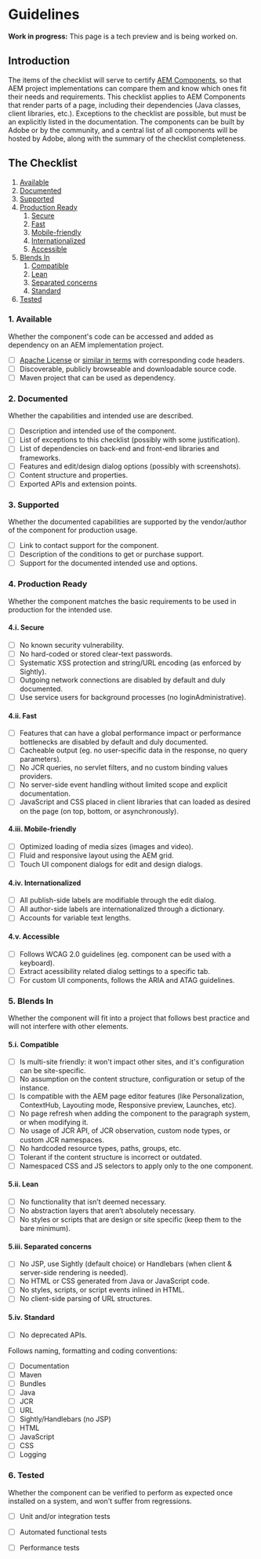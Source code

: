 # Guidelines

**Work in progress:** This page is a tech preview and is being worked on.

## Introduction

The items of the checklist will serve to certify [AEM Components](https://docs.adobe.com/docs/en/aem/6-2/develop/components.html), so that AEM project implementations can compare them and know which ones fit their needs and requirements. This checklist applies to AEM Components that render parts of a page, including their dependencies \(Java classes, client libraries, etc.\). Exceptions to the checklist are possible, but must be an explicitly listed in the documentation. The components can be built by Adobe or by the community, and a central list of all components will be hosted by Adobe, along with the summary of the checklist completeness.

## The Checklist

1. [Available](guidelines.md#1-available)
2. [Documented](guidelines.md#2-documented)
3. [Supported](guidelines.md#3-supported)
4. [Production Ready](guidelines.md#4-production-ready)
   1. [Secure](guidelines.md#4i-secure)
   2. [Fast](guidelines.md#4ii-fast)
   3. [Mobile-friendly](guidelines.md#4iii-mobile-friendly)
   4. [Internationalized](guidelines.md#4iv-internationalized)
   5. [Accessible](guidelines.md#4v-accessible)
5. [Blends In](guidelines.md#5-blends-in)
   1. [Compatible](guidelines.md#5i-compatible)
   2. [Lean](guidelines.md#5ii-lean)
   3. [Separated concerns](guidelines.md#5iii-separated-concerns)
   4. [Standard](guidelines.md#5iv-standard)
6. [Tested](guidelines.md#6-tested)

### 1. Available

Whether the component's code can be accessed and added as dependency on an AEM implementation project.

* [ ] [Apache License](http://www.apache.org/licenses/LICENSE-2.0) or [similar in terms](http://www.apache.org/legal/resolved.html#category-a) with corresponding code headers.
* [ ] Discoverable, publicly browseable and downloadable source code.
* [ ] Maven project that can be used as dependency.

### 2. Documented

Whether the capabilities and intended use are described.

* [ ] Description and intended use of the component.
* [ ] List of exceptions to this checklist \(possibly with some justification\).
* [ ] List of dependencies on back-end and front-end libraries and frameworks.
* [ ] Features and edit/design dialog options \(possibly with screenshots\).
* [ ] Content structure and properties.
* [ ] Exported APIs and extension points.

### 3. Supported

Whether the documented capabilities are supported by the vendor/author of the component for production usage.

* [ ] Link to contact support for the component.
* [ ] Description of the conditions to get or purchase support.
* [ ] Support for the documented intended use and options.

### 4. Production Ready

Whether the component matches the basic requirements to be used in production for the intended use.

#### 4.i. Secure

* [ ] No known security vulnerability.
* [ ] No hard-coded or stored clear-text passwords.
* [ ] Systematic XSS protection and string/URL encoding \(as enforced by Sightly\).
* [ ] Outgoing network connections are disabled by default and duly documented.
* [ ] Use service users for background processes \(no loginAdministrative\).

#### 4.ii. Fast

* [ ] Features that can have a global performance impact or performance bottlenecks are disabled by default and duly documented.
* [ ] Cacheable output \(eg. no user-specific data in the response, no query parameters\).
* [ ] No JCR queries, no servlet filters, and no custom binding values providers.
* [ ] No server-side event handling without limited scope and explicit documentation.
* [ ] JavaScript and CSS placed in client libraries that can loaded as desired on the page \(on top, bottom, or asynchronously\).

#### 4.iii. Mobile-friendly

* [ ] Optimized loading of media sizes \(images and video\).
* [ ] Fluid and responsive layout using the AEM grid.
* [ ] Touch UI component dialogs for edit and design dialogs.

#### 4.iv. Internationalized

* [ ] All publish-side labels are modifiable through the edit dialog.
* [ ] All author-side labels are internationalized through a dictionary.
* [ ] Accounts for variable text lengths.

#### 4.v. Accessible

* [ ] Follows WCAG 2.0 guidelines \(eg. component can be used with a keyboard\).
* [ ] Extract acessibility related dialog settings to a specific tab.
* [ ] For custom UI components, follows the ARIA and ATAG guidelines.

### 5. Blends In

Whether the component will fit into a project that follows best practice and will not interfere with other elements.

#### 5.i. Compatible

* [ ] Is multi-site friendly: it won't impact other sites, and it's configuration can be site-specific.
* [ ] No assumption on the content structure, configuration or setup of the instance.
* [ ] Is compatible with the AEM page editor features \(like Personalization, ContextHub, Layouting mode, Responsive preview, Launches, etc\).
* [ ] No page refresh when adding the component to the paragraph system, or when modifying it.
* [ ] No usage of JCR API, of JCR observation, custom node types, or custom JCR namespaces.
* [ ] No hardcoded resource types, paths, groups, etc.
* [ ] Tolerant if the content structure is incorrect or outdated.
* [ ] Namespaced CSS and JS selectors to apply only to the one component.

#### 5.ii. Lean

* [ ] No functionality that isn’t deemed necessary.
* [ ] No abstraction layers that aren’t absolutely necessary.
* [ ] No styles or scripts that are design or site specific \(keep them to the bare minimum\).

#### 5.iii. Separated concerns

* [ ] No JSP, use Sightly \(default choice\) or Handlebars \(when client & server-side rendering is needed\).
* [ ] No HTML or CSS generated from Java or JavaScript code.
* [ ] No styles, scripts, or script events inlined in HTML.
* [ ] No client-side parsing of URL structures.

#### 5.iv. Standard

* [ ] No deprecated APIs.

Follows naming, formatting and coding conventions:

* [ ] Documentation
* [ ] Maven
* [ ] Bundles
* [ ] Java
* [ ] JCR
* [ ] URL
* [ ] Sightly/Handlebars \(no JSP\)
* [ ] HTML
* [ ] JavaScript
* [ ] CSS
* [ ] Logging

### 6. Tested

Whether the component can be verified to perform as expected once installed on a system, and won't suffer from regressions.

* [ ] Unit and/or integration tests
* [ ] Automated functional tests
* [ ] Performance tests

